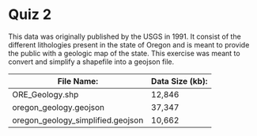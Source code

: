 # Quiz 2
This data was originally published by the USGS in 1991. It consist of the different lithologies present in the state of Oregon and is meant to provide the public with a geologic map of the state. This exercise was meant to convert and simplify a shapefile into a geojson file.

| File Name: | Data Size (kb): |
| ------------- | ------------- |
| ORE_Geology.shp | 12,846 |
| oregon_geology.geojson | 37,347 |
| oregon_geology_simplified.geojson | 10,662 |
